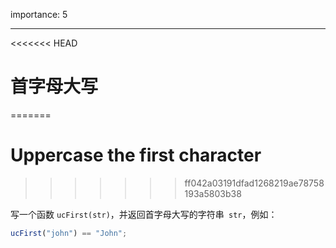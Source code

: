 importance: 5

---

<<<<<<< HEAD
# 首字母大写
=======
# Uppercase the first character
>>>>>>> ff042a03191dfad1268219ae78758193a5803b38

写一个函数 `ucFirst(str)`，并返回首字母大写的字符串` str`，例如：

```js
ucFirst("john") == "John";
```


